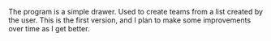 The program is a simple drawer.
Used to create teams from a list created by the user.
This is the first version, and I plan to make some improvements over time as I get better.
